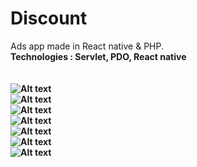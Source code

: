 # Discount
Ads app made in React native & PHP.
<br>
<b>Technologies : Servlet, PDO, React native
<br>
<br>
<br>
![Alt text](https://i.imgur.com/3EAyv6h.png?raw=true) 
<br>
![Alt text](https://i.imgur.com/s9jrpy0.png?raw=true)
<br>
![Alt text](https://i.imgur.com/9Gjt4dI.png?raw=true)
<br>
![Alt text](https://i.imgur.com/6XhAWDK.png?raw=true)
<br>
![Alt text](https://i.imgur.com/6D8bmvs.png?raw=true)
<br>
![Alt text](https://i.imgur.com/tGn7Awf.png?raw=true)
<br>
![Alt text](https://i.imgur.com/7RbCIX1.png?raw=true)
